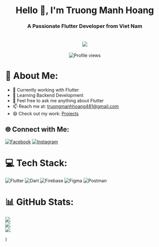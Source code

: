 <h1 align="center">Hello 👋, I'm Truong Manh Hoang</h1>
<h3 align="center">A Passionate Flutter Developer from Viet Nam</h3>
<h1 align="center">
    <img src="https://readme-typing-svg.herokuapp.com/?font=Righteous&size=35&center=true&vCenter=true&width=500&height=70&duration=4000&lines=Hi+There!+👋;+Truong Manh Hoang!;" />
</h1>

<p align="center">
  <img src="https://komarev.com/ghpvc/?username=TruongManhHoang&label=Profile%20views&color=0e75b6&style=flat" alt="Profile views" />
</p>

# 💫 About Me:
- 🔭 Currently working with Flutter
- 🌱 Learning Backend Development
- 💬 Feel free to ask me anything about Flutter
- 📫 Reach me at: [truongmanhhoang481@gmail.com](mailto:truongmanhhoang481@gmail.com)
- 😄 Check out my work: [Projects](https://github.com/TruongManhHoang)

## 🌐 Connect with Me:
[![Facebook](https://img.shields.io/badge/Facebook-%231877F2.svg?logo=Facebook&logoColor=white)](https://www.facebook.com/truongmanhhoang481/) 
[![Instagram](https://img.shields.io/badge/Instagram-%23E4405F.svg?logo=Instagram&logoColor=white)](ig) 

# 💻 Tech Stack:
![Flutter](https://img.shields.io/badge/Flutter-%2302569B.svg?style=for-the-badge&logo=Flutter&logoColor=white) 
![Dart](https://img.shields.io/badge/dart-%230175C2.svg?style=for-the-badge&logo=dart&logoColor=white) 
![Firebase](https://img.shields.io/badge/firebase-%23039BE5.svg?style=for-the-badge&logo=firebase) 
![Figma](https://img.shields.io/badge/figma-%23F24E1E.svg?style=for-the-badge&logo=figma&logoColor=white) 
![Postman](https://img.shields.io/badge/Postman-FF6C37?style=for-the-badge&logo=postman&logoColor=white)

# 📊 GitHub Stats:
![](https://github-readme-stats.vercel.app/api?username=TruongManhHoang&theme=dark&hide_border=false&include_all_commits=false&count_private=false)<br/>
![](https://github-readme-streak-stats.herokuapp.com/?user=TruongManhHoang&theme=dark&hide_border=false)<br/>
![](https://github-readme-stats.vercel.app/api/top-langs/?username=TruongManhHoang&theme=dark&hide_border=false&include_all_commits=false&count_private=false&layout=compact)


<!-- Proudly created with GPRM ( https://gprm.itsvg.in ) -->)
